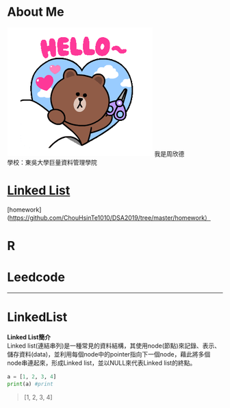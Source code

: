 # About Me
<img src='tenor.gif'>
我是周欣德</br>
學校：東吳大學巨量資料管理學院


# [Linked List](#LinkedList) 
 [homework](https://github.com/ChouHsinTe1010/DSA2019/tree/master/homework）
# R
# Leedcode 
----------
# **LinkedList**
**Linked List簡介**</br>
Linked list(連結串列)是一種常見的資料結構，其使用node(節點)來記錄、表示、儲存資料(data)，並利用每個node中的pointer指向下一個node，藉此將多個node串連起來，形成Linked list，並以NULL來代表Linked list的終點。
```python
a = [1, 2, 3, 4]
print(a) #print
```
> [1, 2, 3, 4]
